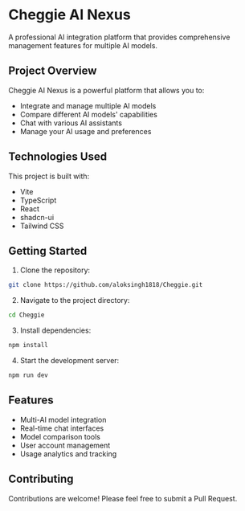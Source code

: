# Cheggie AI Nexus

A professional AI integration platform that provides comprehensive management features for multiple AI models.

## Project Overview

Cheggie AI Nexus is a powerful platform that allows you to:
- Integrate and manage multiple AI models
- Compare different AI models' capabilities
- Chat with various AI assistants
- Manage your AI usage and preferences

## Technologies Used

This project is built with:
- Vite
- TypeScript
- React
- shadcn-ui
- Tailwind CSS

## Getting Started

1. Clone the repository:
```sh
git clone https://github.com/aloksingh1818/Cheggie.git
```

2. Navigate to the project directory:
```sh
cd Cheggie
```

3. Install dependencies:
```sh
npm install
```

4. Start the development server:
```sh
npm run dev
```

## Features

- Multi-AI model integration
- Real-time chat interfaces
- Model comparison tools
- User account management
- Usage analytics and tracking

## Contributing

Contributions are welcome! Please feel free to submit a Pull Request.
